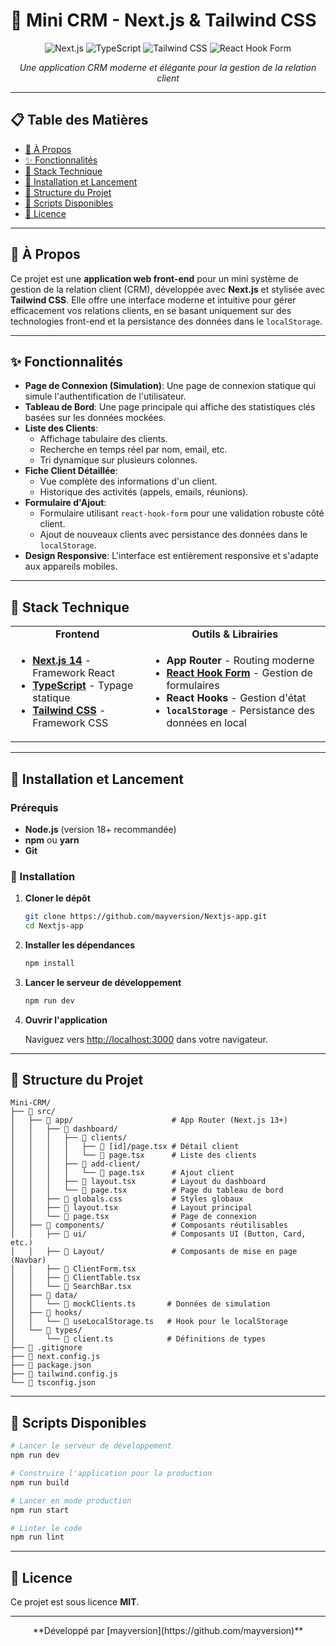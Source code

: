 # 🎯 Mini CRM - Next.js & Tailwind CSS

<div align="center">

![Next.js](https://img.shields.io/badge/Next.js-000000?style=for-the-badge&logo=next.js&logoColor=white)
![TypeScript](https://img.shields.io/badge/TypeScript-007ACC?style=for-the-badge&logo=typescript&logoColor=white)
![Tailwind CSS](https://img.shields.io/badge/Tailwind_CSS-38B2AC?style=for-the-badge&logo=tailwind-css&logoColor=white)
![React Hook Form](https://img.shields.io/badge/React%20Hook%20Form-EC5990?style=for-the-badge&logo=reacthookform&logoColor=white)

*Une application CRM moderne et élégante pour la gestion de la relation client*

</div>

---

## 📋 Table des Matières

- [🎯 À Propos](#-à-propos)
- [✨ Fonctionnalités](#-fonctionnalités)
- [🔧 Stack Technique](#-stack-technique)
- [🚀 Installation et Lancement](#-installation-et-lancement)
- [📁 Structure du Projet](#-structure-du-projet)
- [🧪 Scripts Disponibles](#-scripts-disponibles)
- [📄 Licence](#-licence)

---

## 🎯 À Propos

Ce projet est une **application web front-end** pour un mini système de gestion de la relation client (CRM), développée avec **Next.js** et stylisée avec **Tailwind CSS**. Elle offre une interface moderne et intuitive pour gérer efficacement vos relations clients, en se basant uniquement sur des technologies front-end et la persistance des données dans le `localStorage`.

---

## ✨ Fonctionnalités

-   **Page de Connexion (Simulation)**: Une page de connexion statique qui simule l'authentification de l'utilisateur.
-   **Tableau de Bord**: Une page principale qui affiche des statistiques clés basées sur les données mockées.
-   **Liste des Clients**:
    -   Affichage tabulaire des clients.
    -   Recherche en temps réel par nom, email, etc.
    -   Tri dynamique sur plusieurs colonnes.
-   **Fiche Client Détaillée**:
    -   Vue complète des informations d'un client.
    -   Historique des activités (appels, emails, réunions).
-   **Formulaire d'Ajout**:
    -   Formulaire utilisant `react-hook-form` pour une validation robuste côté client.
    -   Ajout de nouveaux clients avec persistance des données dans le `localStorage`.
-   **Design Responsive**: L'interface est entièrement responsive et s'adapte aux appareils mobiles.

---

## 🔧 Stack Technique

<table>
<tr>
<td align="center"><strong>Frontend</strong></td>
<td align="center"><strong>Outils & Librairies</strong></td>
</tr>
<tr>
<td>

- **[Next.js 14](https://nextjs.org/)** - Framework React
- **[TypeScript](https://www.typescriptlang.org/)** - Typage statique
- **[Tailwind CSS](https://tailwindcss.com/)** - Framework CSS

</td>
<td>

- **App Router** - Routing moderne
- **[React Hook Form](https://react-hook-form.com/)** - Gestion de formulaires
- **React Hooks** - Gestion d'état
- **`localStorage`** - Persistance des données en local

</td>
</tr>
</table>

---

## 🚀 Installation et Lancement

### Prérequis
- **Node.js** (version 18+ recommandée)
- **npm** ou **yarn**
- **Git**

### 🔧 Installation

1. **Cloner le dépôt**
   ```bash
   git clone https://github.com/mayversion/Nextjs-app.git
   cd Nextjs-app
   ```

2. **Installer les dépendances**
   ```bash
   npm install
   ```

3. **Lancer le serveur de développement**
   ```bash
   npm run dev
   ```

4. **Ouvrir l'application**
   
   Naviguez vers [http://localhost:3000](http://localhost:3000) dans votre navigateur.

---

## 📁 Structure du Projet

```
Mini-CRM/
├── 📂 src/
│   ├── 📂 app/                      # App Router (Next.js 13+)
│   │   ├── 📂 dashboard/
│   │   │   ├── 📂 clients/
│   │   │   │   ├── 📄 [id]/page.tsx # Détail client
│   │   │   │   └── 📄 page.tsx      # Liste des clients
│   │   │   ├── 📂 add-client/
│   │   │   │   └── 📄 page.tsx      # Ajout client
│   │   │   ├── 📄 layout.tsx        # Layout du dashboard
│   │   │   └── 📄 page.tsx          # Page du tableau de bord
│   │   ├── 📄 globals.css           # Styles globaux
│   │   ├── 📄 layout.tsx            # Layout principal
│   │   └── 📄 page.tsx              # Page de connexion
│   ├── 📂 components/               # Composants réutilisables
│   │   ├── 📂 ui/                   # Composants UI (Button, Card, etc.)
│   │   ├── 📂 Layout/               # Composants de mise en page (Navbar)
│   │   ├── 📄 ClientForm.tsx
│   │   ├── 📄 ClientTable.tsx
│   │   └── 📄 SearchBar.tsx
│   ├── 📂 data/
│   │   └── 📄 mockClients.ts       # Données de simulation
│   ├── 📂 hooks/
│   │   └── 📄 useLocalStorage.ts   # Hook pour le localStorage
│   └── 📂 types/
│       └── 📄 client.ts            # Définitions de types
├── 📄 .gitignore
├── 📄 next.config.js
├── 📄 package.json
├── 📄 tailwind.config.js
└── 📄 tsconfig.json
```

---

## 🧪 Scripts Disponibles

```bash
# Lancer le serveur de développement
npm run dev

# Construire l'application pour la production
npm run build

# Lancer en mode production
npm run start

# Linter le code
npm run lint
```

---

## 📄 Licence

Ce projet est sous licence **MIT**.

---

<div align="center">
**Développé par [mayversion](https://github.com/mayversion)**
</div> 